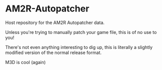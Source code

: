 # AM2R-Autopatcher
Host repository for the AM2R Autopatcher data.

Unless you're trying to manually patch your game file, this is of no use to you!

There's not even anything interesting to dig up, this is literally a slightly modified version of the normal release format.

M3D is cool (again)
